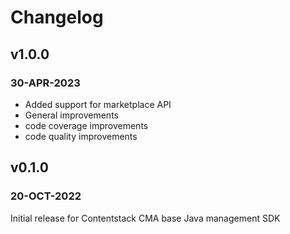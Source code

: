 # Changelog

## v1.0.0

### 30-APR-2023

- Added support for marketplace API
- General improvements
- code coverage improvements
- code quality improvements

## v0.1.0

### 20-OCT-2022

Initial release for Contentstack CMA base Java management SDK

